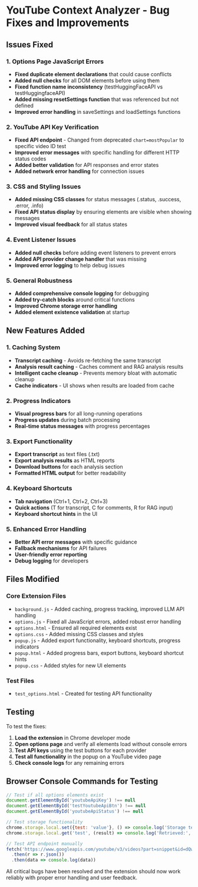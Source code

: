 # YouTube Context Analyzer - Bug Fixes and Improvements

## Issues Fixed

### 1. Options Page JavaScript Errors
- **Fixed duplicate element declarations** that could cause conflicts
- **Added null checks** for all DOM elements before using them
- **Fixed function name inconsistency** (testHuggingFaceAPI vs testHuggingfaceAPI)
- **Added missing resetSettings function** that was referenced but not defined
- **Improved error handling** in saveSettings and loadSettings functions

### 2. YouTube API Key Verification
- **Fixed API endpoint** - Changed from deprecated `chart=mostPopular` to specific video ID test
- **Improved error messages** with specific handling for different HTTP status codes
- **Added better validation** for API responses and error states
- **Added network error handling** for connection issues

### 3. CSS and Styling Issues
- **Added missing CSS classes** for status messages (.status, .success, .error, .info)
- **Fixed API status display** by ensuring elements are visible when showing messages
- **Improved visual feedback** for all status states

### 4. Event Listener Issues
- **Added null checks** before adding event listeners to prevent errors
- **Added API provider change handler** that was missing
- **Improved error logging** to help debug issues

### 5. General Robustness
- **Added comprehensive console logging** for debugging
- **Added try-catch blocks** around critical functions
- **Improved Chrome storage error handling**
- **Added element existence validation** at startup

## New Features Added

### 1. Caching System
- **Transcript caching** - Avoids re-fetching the same transcript
- **Analysis result caching** - Caches comment and RAG analysis results
- **Intelligent cache cleanup** - Prevents memory bloat with automatic cleanup
- **Cache indicators** - UI shows when results are loaded from cache

### 2. Progress Indicators
- **Visual progress bars** for all long-running operations
- **Progress updates** during batch processing
- **Real-time status messages** with progress percentages

### 3. Export Functionality
- **Export transcript** as text files (.txt)
- **Export analysis results** as HTML reports
- **Download buttons** for each analysis section
- **Formatted HTML output** for better readability

### 4. Keyboard Shortcuts
- **Tab navigation** (Ctrl+1, Ctrl+2, Ctrl+3)
- **Quick actions** (T for transcript, C for comments, R for RAG input)
- **Keyboard shortcut hints** in the UI

### 5. Enhanced Error Handling
- **Better API error messages** with specific guidance
- **Fallback mechanisms** for API failures
- **User-friendly error reporting**
- **Debug logging** for developers

## Files Modified

### Core Extension Files
- `background.js` - Added caching, progress tracking, improved LLM API handling
- `options.js` - Fixed all JavaScript errors, added robust error handling
- `options.html` - Ensured all required elements exist
- `options.css` - Added missing CSS classes and styles
- `popup.js` - Added export functionality, keyboard shortcuts, progress indicators
- `popup.html` - Added progress bars, export buttons, keyboard shortcut hints
- `popup.css` - Added styles for new UI elements

### Test Files
- `test_options.html` - Created for testing API functionality

## Testing

To test the fixes:

1. **Load the extension** in Chrome developer mode
2. **Open options page** and verify all elements load without console errors
3. **Test API keys** using the test buttons for each provider
4. **Test all functionality** in the popup on a YouTube video page
5. **Check console logs** for any remaining errors

## Browser Console Commands for Testing

```javascript
// Test if all options elements exist
document.getElementById('youtubeApiKey') !== null
document.getElementById('testYoutubeApiBtn') !== null
document.getElementById('youtubeApiStatus') !== null

// Test storage functionality
chrome.storage.local.set({test: 'value'}, () => console.log('Storage test OK'))
chrome.storage.local.get('test', (result) => console.log('Retrieved:', result))

// Test API endpoint manually
fetch('https://www.googleapis.com/youtube/v3/videos?part=snippet&id=dQw4w9WgXcQ&key=YOUR_API_KEY')
  .then(r => r.json())
  .then(data => console.log(data))
```

All critical bugs have been resolved and the extension should now work reliably with proper error handling and user feedback.
